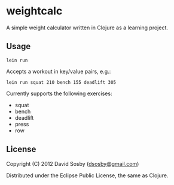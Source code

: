 # weightcalc

A simple weight calculator written in Clojure as a learning project.

## Usage

```
lein run
```

Accepts a workout in key/value pairs, e.g.:

```
lein run squat 210 bench 155 deadlift 305
```

Currently supports the following exercises:
* squat
* bench
* deadlift
* press
* row

## License

Copyright (C) 2012 David Sosby (dsosby@gmail.com)

Distributed under the Eclipse Public License, the same as Clojure.

